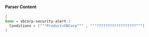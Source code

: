 #### Parser Content
```Java
{
Name = vbcorp-security-alert-1
  Conditions = ["""Product=VBCorp""" , """??????????????????"""]
}
```